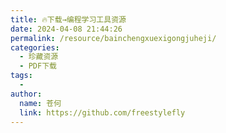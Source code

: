 ```yaml
---
title: 🔥下载→编程学习工具资源
date: 2024-04-08 21:44:26
permalink: /resource/bainchengxuexigongjuheji/
categories:
  - 珍藏资源
  - PDF下载
tags:
  - 
author: 
  name: 苍何
  link: https://github.com/freestylefly
---
```

